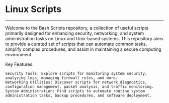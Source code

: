 # Linux Scripts
---

Welcome to the Bash Scripts repository, a collection of useful scripts primarily designed for enhancing security,
networking, and system administration tasks on Linux and Unix-based systems. This repository aims to provide a 
curated set of scripts that can automate common tasks, simplify complex procedures, and assist in maintaining a 
secure computing environment.


Key Features:

    Security Tools: Explore scripts for monitoring system security, analyzing logs, managing firewall rules, and more.
    Networking Utilities: Discover scripts for network diagnostics, configuration management, packet analysis, and traffic monitoring.
    System Administration: Find scripts to automate routine system administration tasks, backup procedures, and software deployment.

